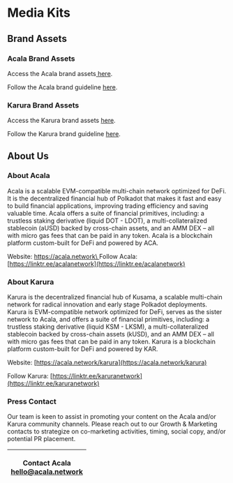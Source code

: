 # Media Kits

## **Brand Assets**

### **Acala Brand Assets**

Access the Acala brand assets[ here](https://drive.google.com/drive/folders/1kQ5KB8jEpdzKHGEDitEibEJZ2yy6KHmv?usp=sharing).

Follow the Acala brand guideline [here](https://drive.google.com/file/d/1-AFxC8AELULuMjCxa2vWi0RfdmCfi8q9/view?usp=sharing).

### **Karura Brand Assets**

Access the Karura brand assets [here](https://drive.google.com/drive/folders/1kQj1ZoowzfU0w77C-JgAMSIq2Z4nfCut?usp=sharing).

Follow the Karura brand guideline [here](https://drive.google.com/file/d/1v0KBbtRWZtappOfiSvx1OjQQsZENY1yw/view?usp=sharing).

## **About Us**

### **About Acala**

Acala is a scalable EVM-compatible multi-chain network optimized for DeFi. It is the decentralized financial hub of Polkadot that makes it fast and easy to build financial applications, improving trading efficiency and saving valuable time. Acala offers a suite of financial primitives, including: a trustless staking derivative (liquid DOT - LDOT), a multi-collateralized stablecoin (aUSD) backed by cross-chain assets, and an AMM DEX  – all with micro gas fees that can be paid in any token. Acala is a blockchain platform custom-built for DeFi and powered by ACA.&#x20;

Website: [https://acala.network\
](https://acala.network)Follow Acala: [https://linktr.ee/acalanetwork](https://linktr.ee/acalanetwork)

### **About Karura**

Karura is the decentralized financial hub of Kusama, a scalable multi-chain network for radical innovation and early stage Polkadot deployments. Karura is EVM-compatible network optimized for DeFi, serves as the sister network to Acala, and offers a suite of financial primitives, including: a trustless staking derivative (liquid KSM - LKSM), a multi-collateralized stablecoin backed by cross-chain assets (kUSD), and an AMM DEX –  all with micro gas fees that can be paid in any token. Karura is a blockchain platform custom-built for DeFi and powered by KAR.&#x20;

Website: [https://acala.network/karura](https://acala.network/karura)

Follow Karura: [https://linktr.ee/karuranetwork](https://linktr.ee/karuranetwork)

### **Press Contact**

Our team is keen to assist in promoting your content on the Acala and/or Karura community channels. Please reach out to our Growth & Marketing contacts to strategize on co-marketing activities, timing, social copy, and/or potential PR placement.&#x20;

| <p><strong>Contact Acala</strong><br>hello@acala.network</p> |
| ------------------------------------------------------------ |

